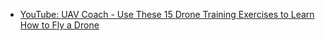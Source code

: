 * [YouTube: UAV Coach - Use These 15 Drone Training Exercises to Learn How to Fly a Drone](https://www.youtube.com/watch?v=ixYnzcZZu9g)

